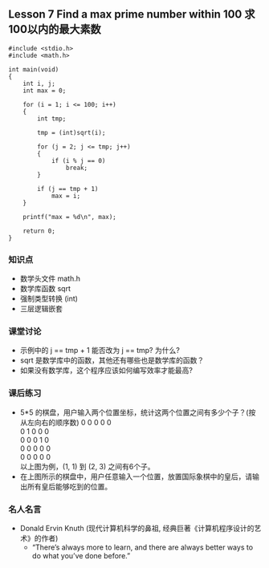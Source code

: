 ## Lesson 7 Find a max prime number within 100 求100以内的最大素数
	#include <stdio.h>
	#include <math.h>

	int main(void)
	{
		int i, j;
		int max = 0;

		for (i = 1; i <= 100; i++)
		{
			int tmp;

			tmp = (int)sqrt(i);

			for (j = 2; j <= tmp; j++)
			{
				if (i % j == 0)
					break;
			}

			if (j == tmp + 1)
				max = i;
		}

		printf("max = %d\n", max);

		return 0;
	}

### 知识点
* 数学头文件 math.h
* 数学库函数 sqrt
* 强制类型转换 (int)
* 三层逻辑嵌套

### 课堂讨论
* 示例中的 j == tmp + 1 能否改为 j == tmp? 为什么?
* sqrt 是数学库中的函数，其他还有哪些也是数学库的函数？
* 如果没有数学库，这个程序应该如何编写效率才能最高?

### 课后练习
* 5*5 的棋盘，用户输入两个位置坐标，统计这两个位置之间有多少个子？(按从左向右的顺序数)
0 0 0 0 0  
0 1 0 0 0  
0 0 0 1 0  
0 0 0 0 0  
0 0 0 0 0  
以上图为例，(1, 1) 到 (2, 3) 之间有6个子。  
* 在上图所示的棋盘中，用户任意输入一个位置，放置国际象棋中的皇后，请输出所有皇后能够吃到的位置。

### 名人名言
* Donald Ervin Knuth (现代计算机科学的鼻祖, 经典巨著《计算机程序设计的艺术》的作者)
	- “There’s always more to learn, and there are always better ways to do what you’ve done before.”

